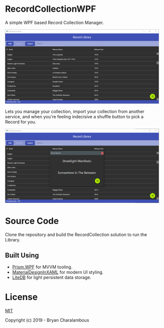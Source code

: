 # RecordCollectionWPF
A simple WPF based Record Collection Manager.

![Alt text](https://raw.githubusercontent.com/Chumba/RecordCollectionWPF/master/Screenshots/MainView.png "Main View")

Lets you manage your collection, import your collection from another service, and when you're feeling indecisive a shuffle button to pick a Record for you.

![Alt text](https://raw.githubusercontent.com/Chumba/RecordCollectionWPF/master/Screenshots/RandomRecord.png "Random Record")

# Source Code

Clone the repository and build the RecordCollection solution to run the Library. 

## Built Using

* [Prism.WPF](https://prismlibrary.github.io/docs/) for MVVM tooling.
* [MaterialDesignInXAML](http://materialdesigninxaml.net/) for modern UI styling.
* [LiteDB](https://www.litedb.org/) for light persistent data storage.

# License
[MIT](http://opensource.org/licenses/MIT)

Copyright (c) 2019 - Bryan Charalambous